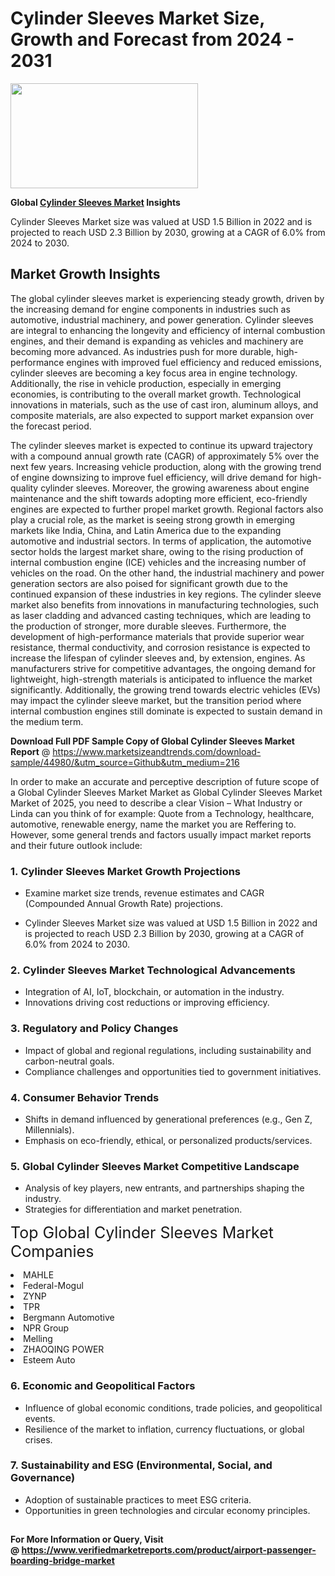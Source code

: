 <H1>Cylinder Sleeves Market Size, Growth and Forecast from 2024 - 2031</H1><img class="aligncenter size-medium wp-image-584254" src="https://thirdeyenews.in/wp-content/uploads/2024/09/Global-Market-Research-300x168.jpeg" alt="" width="300" height="168" /><p><strong>Global&nbsp;<a href="https://www.marketsizeandtrends.com/download-sample/44980/&amp;utm_source=Github&utm_medium=216">Cylinder Sleeves Market</a> Insights</strong></p><p>Cylinder Sleeves Market size was valued at USD 1.5 Billion in 2022 and is projected to reach USD 2.3 Billion by 2030, growing at a CAGR of 6.0% from 2024 to 2030.</p><p><h2>Market Growth Insights</h2> <p>The global cylinder sleeves market is experiencing steady growth, driven by the increasing demand for engine components in industries such as automotive, industrial machinery, and power generation. Cylinder sleeves are integral to enhancing the longevity and efficiency of internal combustion engines, and their demand is expanding as vehicles and machinery are becoming more advanced. As industries push for more durable, high-performance engines with improved fuel efficiency and reduced emissions, cylinder sleeves are becoming a key focus area in engine technology. Additionally, the rise in vehicle production, especially in emerging economies, is contributing to the overall market growth. Technological innovations in materials, such as the use of cast iron, aluminum alloys, and composite materials, are also expected to support market expansion over the forecast period. </p> <p>The cylinder sleeves market is expected to continue its upward trajectory with a compound annual growth rate (CAGR) of approximately 5% over the next few years. Increasing vehicle production, along with the growing trend of engine downsizing to improve fuel efficiency, will drive demand for high-quality cylinder sleeves. Moreover, the growing awareness about engine maintenance and the shift towards adopting more efficient, eco-friendly engines are expected to further propel market growth. Regional factors also play a crucial role, as the market is seeing strong growth in emerging markets like India, China, and Latin America due to the expanding automotive and industrial sectors. In terms of application, the automotive sector holds the largest market share, owing to the rising production of internal combustion engine (ICE) vehicles and the increasing number of vehicles on the road. On the other hand, the industrial machinery and power generation sectors are also poised for significant growth due to the continued expansion of these industries in key regions. The cylinder sleeve market also benefits from innovations in manufacturing technologies, such as laser cladding and advanced casting techniques, which are leading to the production of stronger, more durable sleeves. Furthermore, the development of high-performance materials that provide superior wear resistance, thermal conductivity, and corrosion resistance is expected to increase the lifespan of cylinder sleeves and, by extension, engines. As manufacturers strive for competitive advantages, the ongoing demand for lightweight, high-strength materials is anticipated to influence the market significantly. Additionally, the growing trend towards electric vehicles (EVs) may impact the cylinder sleeve market, but the transition period where internal combustion engines still dominate is expected to sustain demand in the medium term. </p><p><span class=""><strong>Download Full PDF Sample Copy of Global Cylinder Sleeves Market Report</strong> @ <a href="https://www.marketsizeandtrends.com/download-sample/44980/&amp;utm_source=Github&utm_medium=216" target="_blank">https://www.marketsizeandtrends.com/download-sample/44980/&amp;utm_source=Github&utm_medium=216</a></span></p><p>In order to make an accurate and perceptive description of future scope of a Global&nbsp;Cylinder Sleeves Market Market as Global&nbsp;Cylinder Sleeves Market Market of 2025, you need to describe a clear Vision &ndash; What Industry or Linda can you think of for example: Quote from a Technology, healthcare, automotive, renewable energy, name the market you are Reffering to. However, some general trends and factors usually impact market reports and their future outlook include:</p><h3>1.&nbsp;<strong>Cylinder Sleeves Market Growth Projections</strong></h3><ul><li>Examine market size trends, revenue estimates and CAGR (Compounded Annual Growth Rate) projections.</li><li><p>Cylinder Sleeves Market size was valued at USD 1.5 Billion in 2022 and is projected to reach USD 2.3 Billion by 2030, growing at a CAGR of 6.0% from 2024 to 2030.</p></li></ul><h3>2.&nbsp;<strong>Cylinder Sleeves Market Technological Advancements</strong></h3><ul><li>Integration of AI, IoT, blockchain, or automation in the industry.</li><li>Innovations driving cost reductions or improving efficiency.</li></ul><h3>3.&nbsp;<strong>Regulatory and Policy Changes</strong></h3><ul><li>Impact of global and regional regulations, including sustainability and carbon-neutral goals.</li><li>Compliance challenges and opportunities tied to government initiatives.</li></ul><h3>4.&nbsp;<strong>Consumer Behavior Trends</strong></h3><ul><li>Shifts in demand influenced by generational preferences (e.g., Gen Z, Millennials).</li><li>Emphasis on eco-friendly, ethical, or personalized products/services.</li></ul><h3>5.&nbsp;<strong>Global Cylinder Sleeves Market Competitive Landscape</strong></h3><ul><li>Analysis of key players, new entrants, and partnerships shaping the industry.</li><li>Strategies for differentiation and market penetration.</li></ul><p data-pm-slice="1 1 []"><span style="color: inherit; font-family: inherit; font-size: 25px;">Top Global Cylinder Sleeves Market Companies</span></p><div class="" data-test-id=""><p><li>MAHLE</li><li> Federal-Mogul</li><li> ZYNP</li><li> TPR</li><li> Bergmann Automotive</li><li> NPR Group</li><li> Melling</li><li> ZHAOQING POWER</li><li> Esteem Auto</li></p></div><h3>6.&nbsp;<strong>Economic and Geopolitical Factors</strong></h3><ul><li>Influence of global economic conditions, trade policies, and geopolitical events.</li><li>Resilience of the market to inflation, currency fluctuations, or global crises.</li></ul><h3>7.&nbsp;<strong>Sustainability and ESG (Environmental, Social, and Governance)</strong></h3><ul><li>Adoption of sustainable practices to meet ESG criteria.</li><li>Opportunities in green technologies and circular economy principles.</li></ul><h2><strong style="font-size: 14px;">For More Information or Query, Visit @&nbsp;</strong><a style="background-color: #ffffff; font-size: 14px;" href="https://www.marketsizeandtrends.com/report/cylinder-sleeves-market/" target="_blank">https://www.verifiedmarketreports.com/product/airport-passenger-boarding-bridge-market</a></h2>
